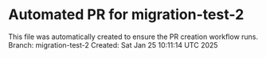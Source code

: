 # Automated PR for migration-test-2
This file was automatically created to ensure the PR creation workflow runs.
Branch: migration-test-2
Created: Sat Jan 25 10:11:14 UTC 2025
